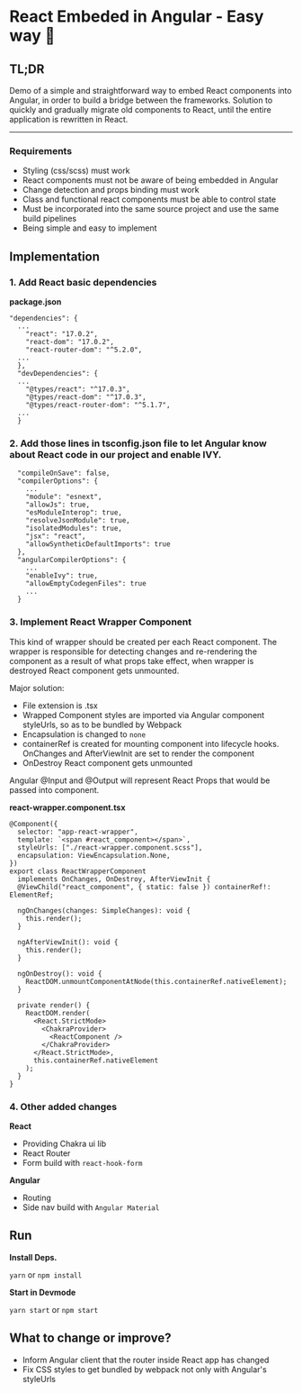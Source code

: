 # React Embeded in Angular - Easy way 🧨

## TL;DR

Demo of a simple and straightforward way to embed React components into Angular, in order to build a bridge between the frameworks. Solution to quickly and gradually migrate old components to React, until the entire application is rewritten in React.

---

### Requirements

- Styling (css/scss) must work
- React components must not be aware of being embedded in Angular
- Change detection and props binding must work
- Class and functional react components must be able to control state
- Must be incorporated into the same source project and use the same build pipelines
- Being simple and easy to implement

## Implementation

### 1. Add React basic dependencies

**package.json**

```
"dependencies": {
  ...
    "react": "17.0.2",
    "react-dom": "17.0.2",
    "react-router-dom": "^5.2.0",
  ...
  },
  "devDependencies": {
  ...
    "@types/react": "^17.0.3",
    "@types/react-dom": "^17.0.3",
    "@types/react-router-dom": "^5.1.7",
  ...
  }
```

### 2. Add those lines in tsconfig.json file to let Angular know about React code in our project and enable IVY.

```
  "compileOnSave": false,
  "compilerOptions": {
    ...
    "module": "esnext",
    "allowJs": true,
    "esModuleInterop": true,
    "resolveJsonModule": true,
    "isolatedModules": true,
    "jsx": "react",
    "allowSyntheticDefaultImports": true
  },
  "angularCompilerOptions": {
    ...
    "enableIvy": true,
    "allowEmptyCodegenFiles": true
    ...
  }
```

### 3. Implement React Wrapper Component

This kind of wrapper should be created per each React component. The wrapper is responsible for detecting changes and re-rendering the component as a result of what props take effect, when wrapper is destroyed React component gets unmounted.

Major solution:

- File extension is .tsx
- Wrapped Component styles are imported via Angular component styleUrls, so as to be bundled by Webpack
- Encapsulation is changed to `none`
- containerRef is created for mounting component into lifecycle hooks. OnChanges and AfterViewInit are set to render the component
- OnDestroy React component gets unmounted

Angular @Input and @Output will represent React Props that would be passed into component.

**react-wrapper.component.tsx**

```
@Component({
  selector: "app-react-wrapper",
  template: `<span #react_component></span>`,
  styleUrls: ["./react-wrapper.component.scss"],
  encapsulation: ViewEncapsulation.None,
})
export class ReactWrapperComponent
  implements OnChanges, OnDestroy, AfterViewInit {
  @ViewChild("react_component", { static: false }) containerRef!: ElementRef;

  ngOnChanges(changes: SimpleChanges): void {
    this.render();
  }

  ngAfterViewInit(): void {
    this.render();
  }

  ngOnDestroy(): void {
    ReactDOM.unmountComponentAtNode(this.containerRef.nativeElement);
  }

  private render() {
    ReactDOM.render(
      <React.StrictMode>
        <ChakraProvider>
          <ReactComponent />
        </ChakraProvider>
      </React.StrictMode>,
      this.containerRef.nativeElement
    );
  }
}
```

### 4. Other added changes

**React**

- Providing Chakra ui lib
- React Router
- Form build with `react-hook-form`

**Angular**

- Routing
- Side nav build with `Angular Material`

## Run

**Install Deps.**

`yarn` or `npm install`

**Start in Devmode**

`yarn start` or `npm start`

## What to change or improve?

- Inform Angular client that the router inside React app has changed
- Fix CSS styles to get bundled by webpack not only with Angular's styleUrls
